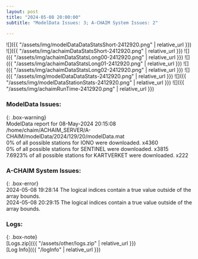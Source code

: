 ```yaml
---
layout: post
title: "2024-05-08 20:00:00"
subtitle: "ModelData Issues: 3; A-CHAIM System Issues: 2"

---
```


![]({{ "/assets/img/modelDataDataStatsShort-2412920.png" | relative_url }})
![]({{ "/assets/img/achaimDataStatsShort-2412920.png" | relative_url }})
![]({{ "/assets/img/achaimDataStatsLong00-2412920.png" | relative_url }})
![]({{ "/assets/img/achaimDataStatsLong01-2412920.png" | relative_url }})
![]({{ "/assets/img/achaimDataStatsLong02-2412920.png" | relative_url }})
![]({{ "/assets/img/modelDataDataStats-2412920.png" | relative_url }})
![]({{ "/assets/img/modelDataStationStats-2412920.png" | relative_url }})
![]({{ "/assets/img/achaimRunTime-2412920.png" | relative_url }})


### ModelData Issues:  
  
{: .box-warning}  
 ModelData report for 08-May-2024 20:15:08   
 /home/chaim/ACHAIM_SERVER/A-CHAIM/modelData/2024/129/20/modelData.mat   
 0% of all possible stations for IONO were downloaded. x4360   
 0% of all possible stations for SENTINEL were downloaded. x3815   
 7.6923% of all possible stations for KARTVERKET were downloaded. x222   
  
### A-CHAIM System Issues:  
  
{: .box-error}  
2024-05-08 19:28:14 The logical indices contain a true value outside of the array bounds.  
2024-05-08 20:29:15 The logical indices contain a true value outside of the array bounds.  

### Logs:  
  
{: .box-note}  
[Logs.zip]({{ "/assets/other/logs.zip" | relative_url }})  
[Log Info]({{ "/logInfo" | relative_url }})  
